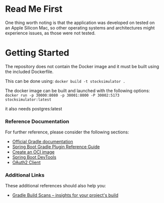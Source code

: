 # Read Me First
One thing worth noting is that the application was developed on tested on an Apple Silicon Mac, so other operating systems and architectures might experience issues, as those were not tested.

# Getting Started
The repository does not contain the Docker image and it must be built using the included Dockerfile.

This can be done using: 
` docker build -t stocksimulator . `

The docker image can be built and launched with the following options: 
` docker run -p 30000:8080 -p 30001:8000 -P 30002:5173 stocksimulator:latest `

it also needs postgres:latest

### Reference Documentation
For further reference, please consider the following sections:

* [Official Gradle documentation](https://docs.gradle.org)
* [Spring Boot Gradle Plugin Reference Guide](https://docs.spring.io/spring-boot/3.4.0/gradle-plugin)
* [Create an OCI image](https://docs.spring.io/spring-boot/3.4.0/gradle-plugin/packaging-oci-image.html)
* [Spring Boot DevTools](https://docs.spring.io/spring-boot/3.4.0/reference/using/devtools.html)
* [OAuth2 Client](https://docs.spring.io/spring-boot/3.4.0/reference/web/spring-security.html#web.security.oauth2.client)

### Additional Links
These additional references should also help you:

* [Gradle Build Scans – insights for your project's build](https://scans.gradle.com#gradle)

